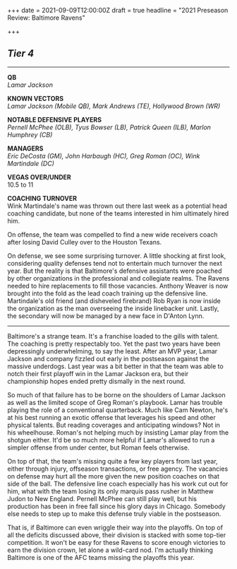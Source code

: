+++
date = 2021-09-09T12:00:00Z
draft = true
headline = "2021 Preseason Review: Baltimore Ravens"

+++
## _Tier 4_

***

**QB**  
_Lamar Jackson_

**KNOWN VECTORS**  
_Lamar Jackson (Mobile QB), Mark Andrews (TE), Hollywood Brown (WR)_

**NOTABLE DEFENSIVE PLAYERS**  
_Pernell McPhee (OLB), Tyus Bowser (LB), Patrick Queen (ILB), Marlon Humphrey (CB)_

**MANAGERS**  
_Eric DeCosta (GM), John Harbaugh (HC), Greg Roman (OC), Wink Martindale (DC)_

**VEGAS OVER/UNDER**  
10\.5 to 11

**COACHING TURNOVER**  
Wink Martindale's name was thrown out there last week as a potential head coaching candidate, but none of the teams interested in him ultimately hired him.

On offense, the team was compelled to find a new wide receivers coach after losing David Culley over to the Houston Texans.

On defense, we see some surprising turnover. A little shocking at first look, considering quality defenses tend not to entertain much turnover the next year. But the reality is that Baltimore's defensive assistants were poached by other organizations in the professional and collegiate realms. The Ravens needed to hire replacements to fill those vacancies. Anthony Weaver is now brought into the fold as the lead coach training up the defensive line. Martindale's old friend (and disheveled firebrand) Rob Ryan is now inside the organization as the man overseeing the inside linebacker unit. Lastly, the secondary will now be managed by a new face in D'Anton Lynn.

***

Baltimore's a strange team. It's a franchise loaded to the gills with talent. The coaching is pretty respectably too. Yet the past two years have been depressingly underwhelming, to say the least. After an MVP year, Lamar Jackson and company fizzled out early in the postseason against the massive underdogs. Last year was a bit better in that the team was able to notch their first playoff win in the Lamar Jackson era, but their championship hopes ended pretty dismally in the next round.

So much of that failure has to be borne on the shoulders of Lamar Jackson as well as the limited scope of Greg Roman's playbook. Lamar has trouble playing the role of a conventional quarterback. Much like Cam Newton, he's at his best running an exotic offense that leverages his speed and other physical talents. But reading coverages and anticipating windows? Not in his wheelhouse. Roman's not helping much by insisting Lamar play from the shotgun either. It'd be so much more helpful if Lamar's allowed to run a simpler offense from under center, but Roman feels otherwise.

On top of that, the team's missing quite a few key players from last year, either through injury, offseason transactions, or free agency. The vacancies on defense may hurt all the more given the new position coaches on that side of the ball. The defensive line coach especially has his work cut out for him, what with the team losing its only marquis pass rusher in Matthew Judon to New England. Pernell McPhee can still play well, but his production has been in free fall since his glory days in Chicago. Somebody else needs to step up to make this defense truly viable in the postseason.

That is, if Baltimore can even wriggle their way into the playoffs. On top of all the deficits discussed above, their division is stacked with some top-tier competition. It won't be easy for these Ravens to score enough victories to earn the division crown, let alone a wild-card nod. I'm actually thinking Baltimore is one of the AFC teams missing the playoffs this year.